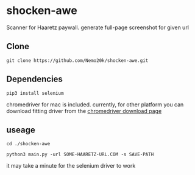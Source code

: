 # shocken-awe

Scanner for Haaretz paywall. generate full-page screenshot for given url


##  Clone

```
git clone https://github.com/Nemo20k/shocken-awe.git
```


## Dependencies

```
pip3 install selenium
```

chromedriver for mac is included. currently, for other platform you can download fitting driver
from the [chromedriver download page](https://chromedriver.chromium.org/downloads)

## useage 
```
cd ./shocken-awe

python3 main.py -url SOME-HAARETZ-URL.COM -s SAVE-PATH
```
it may take a minute for the selenium driver to work
